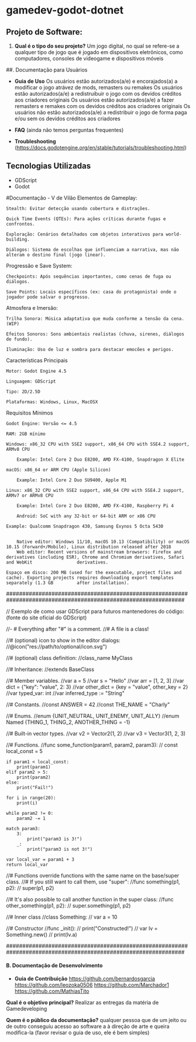 # gamedev-godot-dotnet

##  Projeto de Software:

1. **Qual é o tipo do seu projeto?**
     Um jogo digital, no qual se refere-se a qualquer tipo de jogo que é jogado em dispositivos eletrônicos, como computadores, consoles de videogame e              dispositivos móveis

##. Documentação para Usuários
- **Guia de Uso**
  Os usuários estão autorizados(a/e) e encorajados(a) a modificar o jogo atrávez de mods, remasters ou remakes
  Os usuários estão autorizados(a/e) a redistruibuir o jogo com os devidos créditos aos criadores originais
  Os usuários estão autorizados(a/e) a fazer remasters e remakes com os devidos créditos aos criadores originais
  Os usuários não estão autorizados(a/e) a redistribuir o jogo de forma paga e/ou sem os devidos créditos aos criadores
  
- **FAQ**
(ainda não temos perguntas frequentes)
  
- **Troubleshooting**
(https://docs.godotengine.org/en/stable/tutorials/troubleshooting.html)
  

## Tecnologias Utilizadas
- GDScript
- Godot


#Documentação - V de Vilão
 Elementos de Gameplay:

    Stealth: Evitar detecção usando cobertura e distrações.

    Quick Time Events (QTEs): Para ações críticas durante fugas e confrontos.

    Exploração: Cenários detalhados com objetos interativos para world-building.

    Diálogos: Sistema de escolhas que influenciam a narrativa, mas não alteram o destino final (jogo linear).

Progressão e Save System:

    Checkpoints: Após sequências importantes, como cenas de fuga ou diálogos.

    Save Points: Locais específicos (ex: casa do protagonista) onde o jogador pode salvar o progresso.

Atmosfera e Imersão:

    Trilha Sonora: Música adaptativa que muda conforme a tensão da cena. (WIP)

    Efeitos Sonoros: Sons ambientais realistas (chuva, sirenes, diálogos de fundo).

    Iluminação: Uso de luz e sombra para destacar emocões e perigos.



Características Principais

    Motor: Godot Engine 4.5

    Linguagem: GDScript

    Tipo: 2D/2.5D

    Plataformas: Windows, Linux, MacOSX 
    
Requisitos Mínimos

    Godot Engine: Versão <= 4.5

    RAM: 2GB mínimo

    Windows: x86_32 CPU with SSE2 support, x86_64 CPU with SSE4.2 support, ARMv8 CPU

        Example: Intel Core 2 Duo E8200, AMD FX-4100, Snapdragon X Elite

    macOS: x86_64 or ARM CPU (Apple Silicon)

        Example: Intel Core 2 Duo SU9400, Apple M1

    Linux: x86_32 CPU with SSE2 support, x86_64 CPU with SSE4.2 support, ARMv7 or ARMv8 CPU

        Example: Intel Core 2 Duo E8200, AMD FX-4100, Raspberry Pi 4 
        
        Android: SoC with any 32-bit or 64-bit ARM or x86 CPU

    Example: Qualcomm Snapdragon 430, Samsung Exynos 5 Octa 5430


        Native editor: Windows 11/10, macOS 10.13 (Compatibility) or macOS 10.15 (Forward+/Mobile), Linux distribution released after 2018
        Web editor: Recent versions of mainstream browsers: Firefox and derivatives (including ESR), Chrome and Chromium derivatives, Safari and WebKit                 derivatives.

    Espaço em disco: 200 MB (used for the executable, project files and cache). Exporting projects requires downloading export templates separately (1.3 GB         after installation).


###############################################################################################################

// Exemplo de como usar GDScript para futuros mantenedores do código: (fonte do site oficial do GDScript)

//- # Everything after "#" is a comment.
//# A file is a class!

//# (optional) icon to show in the editor dialogs:
//@icon("res://path/to/optional/icon.svg")

//# (optional) class definition:
//class_name MyClass

//# Inheritance:
//extends BaseClass


//# Member variables.
//var a = 5
//var s = "Hello"
//var arr = [1, 2, 3]
//var dict = {"key": "value", 2: 3}
//var other_dict = {key = "value", other_key = 2}
//var typed_var: int
//var inferred_type := "String"

//# Constants.
//const ANSWER = 42
//const THE_NAME = "Charly"

//# Enums.
//enum {UNIT_NEUTRAL, UNIT_ENEMY, UNIT_ALLY}
//enum Named {THING_1, THING_2, ANOTHER_THING = -1}

//# Built-in vector types.
//var v2 = Vector2(1, 2)
//var v3 = Vector3(1, 2, 3)


//# Functions.
//func some_function(param1, param2, param3):
//	const local_const = 5

	if param1 < local_const:
		print(param1)
	elif param2 > 5:
		print(param2)
	else:
		print("Fail!")

	for i in range(20):
		print(i)

	while param2 != 0:
		param2 -= 1

	match param3:
		3:
			print("param3 is 3!")
		_:
			print("param3 is not 3!")

	var local_var = param1 + 3
	return local_var


//# Functions override functions with the same name on the base/super class.
//# If you still want to call them, use "super":
//func something(p1, p2):
//	super(p1, p2)


//# It's also possible to call another function in the super class:
//func other_something(p1, p2):
//	super.something(p1, p2)


//# Inner class
//class Something:
//	var a = 10


//# Constructor
//func _init():
//	print("Constructed!")
//	var lv = Something.new()
//	print(lv.a)

###############################################################################################################

#### B. Documentação de Desenvolvimento
- **Guia de Contribuição**
  https://github.com/bernardosgarcia
  https://github.com/leozoka0506
  https://github.com/Marchador1
  https://github.com/MathiasTito


   
 **Qual é o objetivo principal?**
    Realizar as entregas da matéria de Gamedeveloping
   
 **Quem é o público da documentação?**
   qualquer pessoa que de um jeito ou de outro conseguiu acesso ao software a à direção de arte e queira modifica-la (favor revisar o guia de uso, ele é bem simples)
